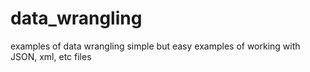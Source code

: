 # data_wrangling
examples of data wrangling
simple but easy examples of working with JSON, xml, etc files
